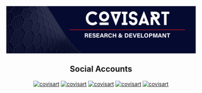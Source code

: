 <img align="center" src="https://github.com/COVISART/.github/blob/main/profile/header_covisart.png" alt="covisart" />
<h2 align="center"> Social Accounts</h2>
<p align="center">
   <a href="https://twitter.com/covisart" target="blank"><img align="center" src="https://raw.githubusercontent.com/rahuldkjain/github-profile-readme-generator/master/src/images/icons/Social/twitter.svg" alt="covisart" height="30" width="40" /></a>
   <a href="https://www.linkedin.com/company/covisart" target="blank"><img align="center" src="https://raw.githubusercontent.com/rahuldkjain/github-profile-readme-generator/master/src/images/icons/Social/linked-in-alt.svg" alt="covisart" height="30" width="40" /></a>
   <a href="https://fb.com/covisart" target="blank"><img align="center" src="https://raw.githubusercontent.com/rahuldkjain/github-profile-readme-generator/master/src/images/icons/Social/facebook.svg" alt="covisart" height="30" width="40" /></a>
   <a href="https://instagram.com/covisart" target="blank"><img align="center" src="https://raw.githubusercontent.com/rahuldkjain/github-profile-readme-generator/master/src/images/icons/Social/instagram.svg" alt="covisart" height="30" width="40" /></a>
   <a href="https://www.youtube.com/channel/UCaHd1SR8zzRVfEX1ztSJ1KQ" target="blank"><img align="center" src="https://raw.githubusercontent.com/rahuldkjain/github-profile-readme-generator/master/src/images/icons/Social/youtube.svg" alt="covisart" height="30" width="40" /></a>
</p>
